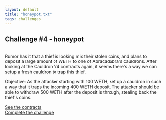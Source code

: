 ```yaml
---
layout: default
title: "honeypot.txt"
tags: challenges
---
```


## Challenge #4 - honeypot
<br/>
Rumor has it that a thief is looking mix their stolen coins, and plans to deposit a large amount of WETH to one of Abracadabra's cauldrons. After looking at the Cauldron V4 contracts again, it seems there's a way we can setup a fresh cauldron to trap this thief. 

Objective: As the attacker starting with 100 WETH, set up a cauldron in such a way that it traps the incoming 400 WETH deposit. The attacker should be able to withdraw 500 WETH after the deposit is through, stealing back the thief's coins.

[See the contracts](https://github.com/AshiqAmien/decently-safe-defi/tree/master/src/Contracts/honeypot)
<br/>
[Complete the challenge](https://github.com/AshiqAmien/decently-safe-defi/blob/master/test/Levels/honeypot/Honeypot.t.sol)
